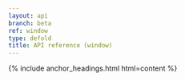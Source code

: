 ```yaml
---
layout: api
branch: beta
ref: window
type: defold
title: API reference (window)
---
```

{% include anchor_headings.html html=content %}